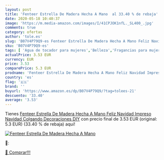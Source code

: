 ```yaml
---
layout: post
title: 'Fenteer Estrella De Madera Hecha A Mano  al 33.40 % de rebaja'
date: 2020-05-18 10:40:37
image: 'https://m.media-amazon.com/images/I/41CPJOK1nfL._SL400_.jpg'
comments: true
category: ofertas
author: 'tole.es'
slug: 'B07V4P79Q9-es Fenteer Estrella De Madera Hecha A Mano Feliz Navidad...'
sku: 'B07V4P79Q9-es'
tags: [ 'Agua de tocador para mujeres','Belleza','Fragancias para mujeres','Instrumentos de percusión para niños','Instrumentos musicales para niños','Juguetes','Juguetes y juegos','Perfumes y fragancias','Productos para el cuidado de la piel','Sets y juegos para el cuidado de la piel','navidad', ]
actualPrice: 3.53 EUR
currency: EUR
price: 3.53
comparePrice: 5.3 EUR
prodname: 'Fenteer Estrella De Madera Hecha A Mano Feliz Navidad Impreso Navidad Colgando Decoraciones DIY'
country: 'es'
flag: '🇪🇸'
brand: ''
buyurl: 'https://www.amazon.es/dp/B07V4P79Q9/?tag=tolees-21'
descuento: '33.40'
average: '3.53'
---
```


Tienes [Fenteer Estrella De Madera Hecha A Mano Feliz Navidad Impreso Navidad Colgando Decoraciones DIY](https://www.amazon.es/dp/B07V4P79Q9/?tag=tolees-21) con precio final de  3.53 EUR (original: 5.3 EUR) (33.40 %  de rebaja) aqui!

[![Fenteer Estrella De Madera Hecha A Mano ](https://m.media-amazon.com/images/I/41CPJOK1nfL._SL400_.jpg)](https://www.amazon.es/dp/B07V4P79Q9/?tag=tolees-21)

🔎:


[🛒 Comprar!!!](https://www.amazon.es/dp/B07V4P79Q9/?tag=tolees-21)

